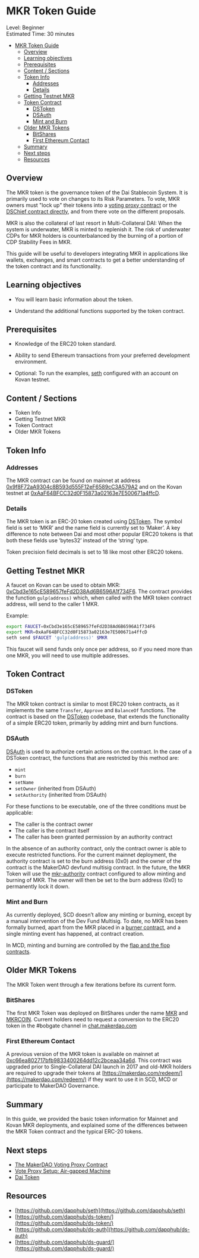 # MKR Token Guide

Level: Beginner  
Estimated Time: 30 minutes

- [MKR Token Guide](#mkr-token-guide)
  - [Overview](#overview)
  - [Learning objectives](#learning-objectives)
  - [Prerequisites](#prerequisites)
  - [Content / Sections](#content--sections)
  - [Token Info](#token-info)
    - [Addresses](#addresses)
    - [Details](#details)
  - [Getting Testnet MKR](#getting-testnet-mkr)
  - [Token Contract](#token-contract)
    - [DSToken](#dstoken)
    - [DSAuth](#dsauth)
    - [Mint and Burn](#mint-and-burn)
  - [Older MKR Tokens](#older-mkr-tokens)
    - [BitShares](#bitshares)
    - [First Ethereum Contact](#first-ethereum-contact)
  - [Summary](#summary)
  - [Next steps](#next-steps)
  - [Resources](#resources)

## Overview

The MKR token is the governance token of the Dai Stablecoin System. It is primarily used to vote on changes to its Risk Parameters. To vote, MKR owners must "lock up" their tokens into a [voting proxy contract](https://medium.com/makerdao/the-makerdao-voting-proxy-contract-5765dd5946b4) or the [DSChief contract directly](https://github.com/dapphub/ds-chief), and from there vote on the different proposals.

MKR is also the collateral of last resort in Multi-Collateral DAI: When the system is underwater, MKR is minted to replenish it. The risk of underwater CDPs for MKR holders is counterbalanced by the burning of a portion of CDP Stability Fees in MKR.

This guide will be useful to developers integrating MKR in applications like wallets, exchanges, and smart contracts to get a better understanding of the token contract and its functionality.

## Learning objectives

- You will learn basic information about the token.

- Understand the additional functions supported by the token contract.

## Prerequisites

- Knowledge of the ERC20 token standard.

- Ability to send Ethereum transactions from your preferred development environment.

- Optional: To run the examples, [seth](https://dapp.tools/seth/) configured with an account on Kovan testnet.

## Content / Sections

- Token Info
- Getting Testnet MKR
- Token Contract
- Older MKR Tokens

## Token Info

### Addresses

The MKR contract can be found on mainnet at address [0x9f8F72aA9304c8B593d555F12eF6589cC3A579A2](https://etherscan.io/address/0x9f8F72aA9304c8B593d555F12eF6589cC3A579A2) and on the Kovan testnet at [0xAaF64BFCC32d0F15873a02163e7E500671a4ffcD](https://kovan.etherscan.io/address/0xAaF64BFCC32d0F15873a02163e7E500671a4ffcD).

### Details

The MKR token is an ERC-20 token created using [DSToken](https://github.com/dapphub/ds-token). The symbol field is set to ‘MKR’ and the name field is currently set to ‘Maker’. A key difference to note between Dai and most other popular ERC20 tokens is that both these fields use ‘bytes32’ instead of the ‘string’ type.

Token precision field decimals is set to 18 like most other ERC20 tokens.

## Getting Testnet MKR

A faucet on Kovan can be used to obtain MKR: [0xCbd3e165cE589657feFd2D38Ad6B6596A1f734F6](https://kovan.etherscan.io/address/0xcbd3e165ce589657fefd2d38ad6b6596a1f734f6). The contract provides the function `gulp(address)` which, when called with the MKR token contract address, will send to the caller 1 MKR.

Example:

```bash
export FAUCET=0xCbd3e165cE589657feFd2D38Ad6B6596A1f734F6
export MKR=0xAaF64BFCC32d0F15873a02163e7E500671a4ffcD
seth send $FAUCET 'gulp(address)' $MKR
```

This faucet will send funds only once per address, so if you need more than one MKR, you will need to use multiple addresses.

## Token Contract

### DSToken

The MKR token contract is similar to most ERC20 token contracts, as it implements the same `Transfer`, `Approve` and `BalanceOf` functions. The contract is based on the [DSToken](https://github.com/dapphub/ds-token/) codebase, that extends the functionality of a simple ERC20 token, primarily by adding mint and burn functions.

### DSAuth

[DSAuth](https://github.com/dapphub/ds-auth) is used to authorize certain actions on the contract. In the case of a DSToken contract, the functions that are restricted by this method are:

- `mint`
- `burn`
- `setName`
- `setOwner` (inherited from DSAuth)
- `setAuthority` (inherited from DSAuth)

For these functions to be executable, one of the three conditions must be applicable:

- The caller is the contract owner
- The caller is the contract itself
- The caller has been granted permission by an authority contract

In the absence of an authority contract, only the contract owner is able to execute restricted functions. For the current mainnet deployment, the authority contract is set to the burn address (0x0) and the owner of the contract is the MakerDAO devfund multisig contract. In the future, the MKR Token will use the [mkr-authority](https://github.com/makerdao/mkr-authority) contract configured to allow minting and burning of MKR. The owner will then be set to the burn address (0x0) to permanently lock it down.

### Mint and Burn

As currently deployed, SCD doesn’t allow any minting or burning, except by a manual intervention of the Dev Fund Multisig. To date, no MKR has been formally burned, apart from the MKR placed in a [burner contract](https://etherscan.io/address/0x69076e44a9c70a67d5b79d95795aba299083c275), and a single minting event has happened, at contract creation.

In MCD, minting and burning are controlled by the [flap and the flop contracts](https://github.com/makerdao/developerguides/blob/master/mcd/mcd-101/mcd-101.md#system-stabilizer-module).

## Older MKR Tokens

The MKR Token went through a few iterations before its current form.

### BitShares

The first MKR Token was deployed on BitShares under the name [MKR](https://bitsharescan.com/asset/MKR) and [MKRCOIN](https://bitsharescan.com/asset/MKRCOIN). Current holders need to request a conversion to the ERC20 token in the #bobgate channel in [chat.makerdao.com](https://chat.makerdao.com/)

### First Ethereum Contact

A previous version of the MKR token is available on mainnet at [0xc66ea802717bfb9833400264dd12c2bceaa34a6d](https://etherscan.io/token/0xc66ea802717bfb9833400264dd12c2bceaa34a6d). This contract was upgraded prior to Single-Collateral DAI launch in 2017 and old-MKR holders are required to upgrade their tokens at [https://makerdao.com/redeem/](https://makerdao.com/redeem/) if they want to use it in SCD, MCD or participate to MakerDAO Governance.

## Summary

In this guide, we provided the basic token information for Mainnet and Kovan MKR deployments, and explained some of the differences between the MKR Token contract and the typical ERC-20 tokens.

## Next steps

- [The MakerDAO Voting Proxy Contract](https://medium.com/makerdao/the-makerdao-voting-proxy-contract-5765dd5946b4)
- [Vote Proxy Setup: Air-gapped Machine](https://github.com/makerdao/developerguides/blob/master/governance/vote-proxy-setup-airgapped-machine/vote-proxy-setup-airgapped-machine.md)
- [Dai Token](https://github.com/makerdao/developerguides/blob/master/dai/dai-token/dai-token.md)

## Resources

- [https://github.com/dapphub/seth](https://github.com/dapphub/seth)
- [https://github.com/dapphub/ds-token/](https://github.com/dapphub/ds-token/)
- [https://github.com/dapphub/ds-auth](https://github.com/dapphub/ds-auth)
- [https://github.com/dapphub/ds-guard/](https://github.com/dapphub/ds-guard/)
